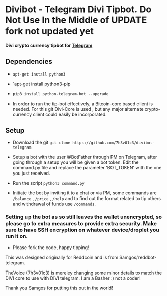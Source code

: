 # Divibot - Telegram Divi Tipbot. Do Not Use In the Middle of UPDATE fork not updated yet 
 
#### Divi crypto currency tipbot for [Telegram](https://t.me/diviproject)


## Dependencies 

*  `apt-get install python3`
*  `apt-get install python3-pip
*  `pip3 install python-telegram-bot --upgrade`

* In order to run the tip-bot effectively, a Bitcoin-core based client is needed. For this git Divi-Core is used , but any major alternate crypto-currency client could easily be incorporated. 

## Setup

* Download the git
`git clone https://github.com/7h3v01c3/divibot-telegram`

* Setup a bot with the user @BotFather through PM on Telegram, after going through a setup you will be given a bot token. Edit the command.py file and replace the parameter 'BOT_TOKEN' with the one you just received. 

*  Run the script 
`python3 command.py`

*  Initiate the bot by inviting it to a chat or via PM, some commands are `/balance` , `/price` , `/help` and to find out the format related to tip others and withdrawal of funds use `/commands`.

### Setting up the bot as so still leaves the wallet unencrypted, so please go to extra measures to provide extra security. Make sure to have SSH encryption on whatever device/droplet you run it on. 

*  Please fork the code, happy tipping! 

This was designed originally for Reddcoin and is from Samgos/reddbot-telegram.

TheVoice (7h3v01c3) is mereley changing some minor details to match the DIVI core to use with DIVI telegram.
I am a Basher :) not a coder!

Thank you Samgos for putting this out in the world!
